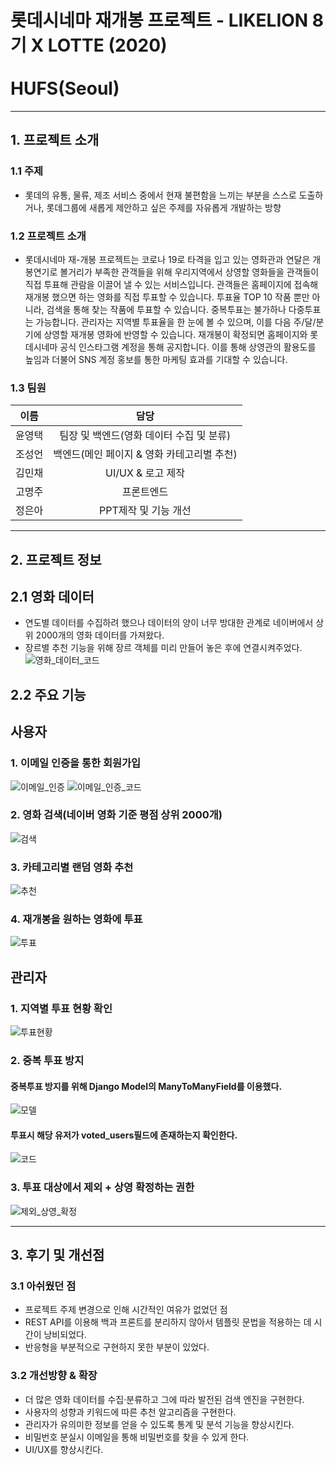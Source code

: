 # 롯데시네마 재개봉 프로젝트 - LIKELION 8기 X LOTTE (2020)<br><br>HUFS(Seoul)

---

## 1. 프로젝트 소개

>
### 1.1 주제 
- 롯데의 유통, 물류, 제조 서비스 중에서 현재 불편함을 느끼는 부분을 스스로 도출하거나, 롯데그룹에 새롭게 제안하고 싶은 주제를 자유롭게 개발하는 방향

>
### 1.2 프로젝트 소개
- 롯데시네마 재-개봉 프로젝트는 코로나 19로 타격을 입고 있는 영화관과 연달은 개봉연기로 볼거리가 부족한 관객들을 위해 우리지역에서 상영할 영화들을 관객들이 직접 투표해 관람을 이끌어 낼 수 있는 서비스입니다. 관객들은 홈페이지에 접속해 재개봉 했으면 하는 영화를 직접 투표할 수 있습니다. 투표율 TOP 10 작품 뿐만 아니라, 검색을 통해 찾는 작품에 투표할 수 있습니다.  중복투표는 불가하나 다중투표는 가능합니다. 관리자는 지역별 투표율을 한 눈에 볼 수 있으며, 이를 다음 주/달/분기에 상영할 재개봉 영화에 반영할 수 있습니다. 재개봉이 확정되면 홈페이지와 롯데시네마 공식 인스타그램 계정을 통해 공지합니다. 이를 통해 상영관의 활용도를 높임과 더불어 SNS 계정 홍보를 통한 마케팅 효과를 기대할 수 있습니다.

>
### 1.3 팀원
|이름|담당|
|:---:|:---:|
|윤영택|팀장 및 백엔드(영화 데이터 수집 및 분류)|
|조성언|백엔드(메인 페이지 & 영화 카테고리별 추천)|
|김민채|UI/UX & 로고 제작|
|고명주|프론트엔드|
|정은아|PPT제작 및 기능 개선|

---
## 2. 프로젝트 정보
## 2.1 영화 데이터
>
- 연도별 데이터를 수집하려 했으나 데이터의 양이 너무 방대한 관계로 네이버에서 상위 2000개의 영화 데이터를 가져왔다.
- 장르별 추천 기능을 위해 장르 객체를 미리 만들어 놓은 후에 연결시켜주었다.
![영화_데이터_코드](https://user-images.githubusercontent.com/29058347/96351999-cfda7100-10fa-11eb-895a-b1b2c7f589b2.png)

## 2.2 주요 기능
>
## 사용자
### 1. 이메일 인증을 통한 회원가입
![이메일_인증](https://user-images.githubusercontent.com/29058347/96223316-ab7e7780-0fc8-11eb-9e11-873241f0c4e0.JPG)
![이메일_인증_코드](https://user-images.githubusercontent.com/29058347/96351917-f77d0980-10f9-11eb-9be4-7a8ab6fe222d.png)<br>
### 2. 영화 검색(네이버 영화 기준 평점 상위 2000개)
![검색](https://user-images.githubusercontent.com/29058347/96223331-b33e1c00-0fc8-11eb-818b-79100523a49a.JPG)<br>
### 3. 카테고리별 랜덤 영화 추천
![추천](https://user-images.githubusercontent.com/29058347/96223370-c0f3a180-0fc8-11eb-8d36-d55d8e6cb38a.jpg)<br>
### 4. 재개봉을 원하는 영화에 투표
![투표](https://user-images.githubusercontent.com/29058347/96223328-b0432b80-0fc8-11eb-89c0-281a8904dac3.JPG)<br>

>
## 관리자
### 1. 지역별 투표 현황 확인
![투표현황](https://user-images.githubusercontent.com/29058347/96223344-b933fd00-0fc8-11eb-92d4-5c546765c409.JPG)<br>
### 2. 중복 투표 방지
#### 중복투표 방지를 위해 Django Model의 ManyToManyField를 이용했다.
![모델](https://user-images.githubusercontent.com/29058347/96351939-314e1000-10fa-11eb-8fda-b24af4c0f478.png)<br>
#### 투표시 해당 유저가 voted_users필드에 존재하는지 확인한다.
![코드](https://user-images.githubusercontent.com/29058347/96352062-6eff6880-10fb-11eb-8234-e948e04cbe28.png)<br>
### 3. 투표 대상에서 제외 + 상영 확정하는 권한
![제외_상영_확정](https://user-images.githubusercontent.com/29058347/96223341-b6390c80-0fc8-11eb-92ce-5c1408d217af.JPG)<br>


---
## 3. 후기 및 개선점

>
### 3.1 아쉬웠던 점 
- 프로젝트 주제 변경으로 인해 시간적인 여유가 없었던 점
- REST API를 이용해 백과 프론트를 분리하지 않아서 템플릿 문법을 적용하는 데 시간이 낭비되었다.
- 반응형을 부분적으로 구현하지 못한 부분이 있었다.

>
### 3.2 개선방향 & 확장
- 더 많은 영화 데이터를 수집·분류하고 그에 따라 발전된 검색 엔진을 구현한다.
- 사용자의 성향과 키워드에 따른 추천 알고리즘을 구현한다.
- 관리자가 유의미한 정보를 얻을 수 있도록 통계 및 분석 기능을 향상시킨다.
- 비밀번호 분실시 이메일을 통해 비밀번호를 찾을 수 있게 한다.
- UI/UX를 향상시킨다.
